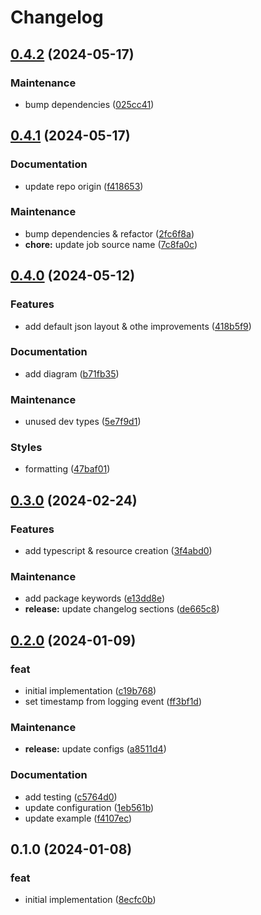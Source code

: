 # Changelog

## [0.4.2](https://github.com/arch-group/log4js-appender-cloudwatch/compare/v0.4.1...v0.4.2) (2024-05-17)


### Maintenance

* bump dependencies ([025cc41](https://github.com/arch-group/log4js-appender-cloudwatch/commit/025cc4132ffc55c21f21fb5b533283e42e1db1fe))

## [0.4.1](https://github.com/arch-group/log4js-appender-cloudwatch/compare/v0.4.0...v0.4.1) (2024-05-17)


### Documentation

* update repo origin ([f418653](https://github.com/arch-group/log4js-appender-cloudwatch/commit/f418653ae7288c9ca367c4de4b88cc298248477d))


### Maintenance

* bump dependencies & refactor ([2fc6f8a](https://github.com/arch-group/log4js-appender-cloudwatch/commit/2fc6f8a22d0d2ec43251c29d010ff18af41211eb))
* **chore:** update job source name ([7c8fa0c](https://github.com/arch-group/log4js-appender-cloudwatch/commit/7c8fa0c38782a6fa3bbdfc53247ea0ceaba18d28))

## [0.4.0](https://github.com/arch-group/log4js-appender-cloudwatch/compare/v0.3.0...v0.4.0) (2024-05-12)


### Features

* add default json layout & othe improvements ([418b5f9](https://github.com/arch-group/log4js-appender-cloudwatch/commit/418b5f912c7408186f8bd83d920ac4ad8ae822b9))


### Documentation

* add diagram ([b71fb35](https://github.com/arch-group/log4js-appender-cloudwatch/commit/b71fb350931baf78f3f2fcb190d7f8487f7e4335))


### Maintenance

* unused dev types ([5e7f9d1](https://github.com/arch-group/log4js-appender-cloudwatch/commit/5e7f9d1d8618c09e94c8ae6eedfde79450cb97c1))


### Styles

* formatting ([47baf01](https://github.com/arch-group/log4js-appender-cloudwatch/commit/47baf0192d3b3a8d54fe95df6a9d8629716e79d3))

## [0.3.0](https://github.com/xseman/log4js-appender-cloudwatch/compare/v0.2.0...v0.3.0) (2024-02-24)


### Features

* add typescript & resource creation ([3f4abd0](https://github.com/xseman/log4js-appender-cloudwatch/commit/3f4abd0f78a744a84ec7f0415a9da761305d97df))


### Maintenance

* add package keywords ([e13dd8e](https://github.com/xseman/log4js-appender-cloudwatch/commit/e13dd8e345311b72d76c56d8594bd44afd6411da))
* **release:** update changelog sections ([de665c8](https://github.com/xseman/log4js-appender-cloudwatch/commit/de665c8d0859758f9d5f63812c1ce5831f88b390))

## [0.2.0](https://github.com/xseman/log4js-appender-cloudwatch/compare/v0.1.0...v0.2.0) (2024-01-09)


### feat

* initial implementation ([c19b768](https://github.com/xseman/log4js-appender-cloudwatch/commit/c19b768bb183c477fbc939643ce699c83f14ffda))
* set timestamp from logging event ([ff3bf1d](https://github.com/xseman/log4js-appender-cloudwatch/commit/ff3bf1da26e67d641b810a76853711a82e4a0334))


### Maintenance

* **release:** update configs ([a8511d4](https://github.com/xseman/log4js-appender-cloudwatch/commit/a8511d40c3d3403f98c8172b96ea733b0c466c2c))


### Documentation

* add testing ([c5764d0](https://github.com/xseman/log4js-appender-cloudwatch/commit/c5764d0663c2434bd539babf778ad025e16f8251))
* update configuration ([1eb561b](https://github.com/xseman/log4js-appender-cloudwatch/commit/1eb561b0bc1edc460592d98e9d428455daa86c9f))
* update example ([f4107ec](https://github.com/xseman/log4js-appender-cloudwatch/commit/f4107ec7be48679446dab7f578b61bae0d2fcebc))

## 0.1.0 (2024-01-08)


### feat

* initial implementation ([8ecfc0b](https://github.com/xseman/log4js-appender-cloudwatch/commit/8ecfc0bb9548de1d5595317f19d695dcf06a8272))
